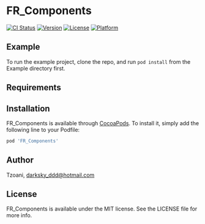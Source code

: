# FR_Components

[![CI Status](https://img.shields.io/travis/Tzoani/FR_Components.svg?style=flat)](https://travis-ci.org/Tzoani/FR_Components)
[![Version](https://img.shields.io/cocoapods/v/FR_Components.svg?style=flat)](https://cocoapods.org/pods/FR_Components)
[![License](https://img.shields.io/cocoapods/l/FR_Components.svg?style=flat)](https://cocoapods.org/pods/FR_Components)
[![Platform](https://img.shields.io/cocoapods/p/FR_Components.svg?style=flat)](https://cocoapods.org/pods/FR_Components)

## Example

To run the example project, clone the repo, and run `pod install` from the Example directory first.

## Requirements

## Installation

FR_Components is available through [CocoaPods](https://cocoapods.org). To install
it, simply add the following line to your Podfile:

```ruby
pod 'FR_Components'
```

## Author

Tzoani, darksky_ddd@hotmail.com

## License

FR_Components is available under the MIT license. See the LICENSE file for more info.
